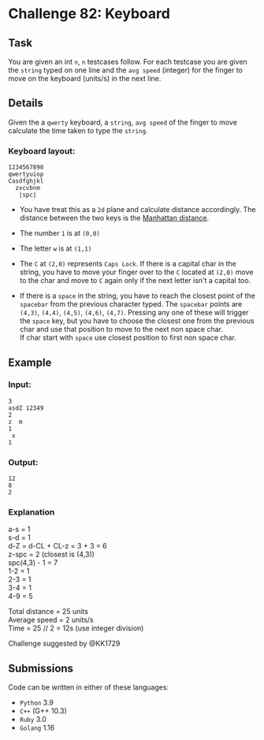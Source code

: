 # Challenge 82: Keyboard

## Task

You are given an int `n`, `n` testcases follow. For each testcase you are given the `string` typed on one line and the `avg speed` (integer) for the finger to move on the keyboard (units/s) in the next line.

## Details

Given the a `qwerty` keyboard, a `string`, `avg speed` of the finger to move calculate the time taken to type the `string`.

### Keyboard layout:
```
1234567890
qwertyuiop
Casdfghjkl
  zxcvbnm
   |spc|
```

- You have treat this as a `2d` plane and calculate distance accordingly. The distance between the two keys is the [Manhattan distance](https://en.wikipedia.org/wiki/Taxicab_geometry).

- The number `1` is at `(0,0)`
- The letter `w` is at `(1,1)`
- The `C` at `(2,0)` represents `Caps Lock`. If there is a capital char in the string, you have to move your finger over to the `C` located at `(2,0)` move to the char and move to `C` again only if the next letter isn't a capital too.

- If there is a `space` in the string, you have to reach the closest point of the `spacebar` from the previous character typed.
The `spacebar` points are `(4,3)`, `(4,4)`, `(4,5)`, `(4,6)`, `(4,7)`. Pressing any one of these will trigger the `space` key, but you have to choose the closest one from the previous char and use that position to move to the next non space char.  
If char start with `space` use closest position to first non space char.

## Example

### Input:
```
3
asdZ 12349
2
z  m
1
 x
1
```

### Output:
```
12
8
2
```

### Explanation

a-s = 1  
s-d = 1  
d-Z = d-CL + CL-z = 3 + 3 = 6  
z-spc = 2 (closest is (4,3))  
spc(4,3) - 1 = 7  
1-2 = 1  
2-3 = 1  
3-4 = 1  
4-9 = 5  

Total distance = 25 units  
Average speed = 2 units/s  
Time = 25 // 2 = 12s (use integer division)

Challenge suggested by @KK1729

## Submissions

Code can be written in either of these languages:

- `Python` 3.9
- `C++` (G++ 10.3)
- `Ruby` 3.0
- `Golang` 1.16
